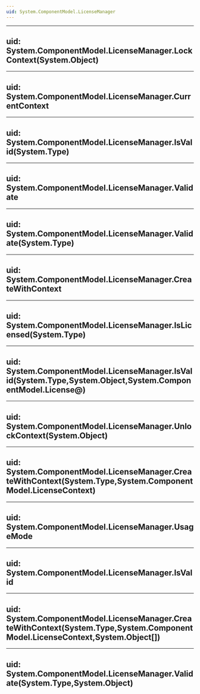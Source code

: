 ```yaml
---
uid: System.ComponentModel.LicenseManager
---
```


---
uid: System.ComponentModel.LicenseManager.LockContext(System.Object)
---

---
uid: System.ComponentModel.LicenseManager.CurrentContext
---

---
uid: System.ComponentModel.LicenseManager.IsValid(System.Type)
---

---
uid: System.ComponentModel.LicenseManager.Validate
---

---
uid: System.ComponentModel.LicenseManager.Validate(System.Type)
---

---
uid: System.ComponentModel.LicenseManager.CreateWithContext
---

---
uid: System.ComponentModel.LicenseManager.IsLicensed(System.Type)
---

---
uid: System.ComponentModel.LicenseManager.IsValid(System.Type,System.Object,System.ComponentModel.License@)
---

---
uid: System.ComponentModel.LicenseManager.UnlockContext(System.Object)
---

---
uid: System.ComponentModel.LicenseManager.CreateWithContext(System.Type,System.ComponentModel.LicenseContext)
---

---
uid: System.ComponentModel.LicenseManager.UsageMode
---

---
uid: System.ComponentModel.LicenseManager.IsValid
---

---
uid: System.ComponentModel.LicenseManager.CreateWithContext(System.Type,System.ComponentModel.LicenseContext,System.Object[])
---

---
uid: System.ComponentModel.LicenseManager.Validate(System.Type,System.Object)
---

